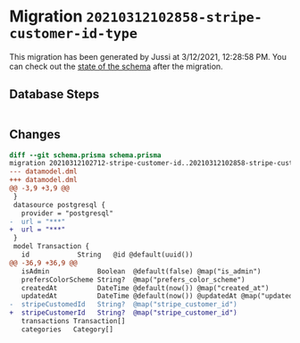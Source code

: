 # Migration `20210312102858-stripe-customer-id-type`

This migration has been generated by Jussi at 3/12/2021, 12:28:58 PM.
You can check out the [state of the schema](./schema.prisma) after the migration.

## Database Steps

```sql

```

## Changes

```diff
diff --git schema.prisma schema.prisma
migration 20210312102712-stripe-customer-id..20210312102858-stripe-customer-id-type
--- datamodel.dml
+++ datamodel.dml
@@ -3,9 +3,9 @@
 }
 datasource postgresql {
   provider = "postgresql"
-  url = "***"
+  url = "***"
 }
 model Transaction {
   id            String   @id @default(uuid())
@@ -36,9 +36,9 @@
   isAdmin            Boolean  @default(false) @map("is_admin")
   prefersColorScheme String?  @map("prefers_color_scheme")
   createdAt          DateTime @default(now()) @map("created_at")
   updatedAt          DateTime @default(now()) @updatedAt @map("updated_at")
-  stripeCustomedId   String?  @map("stripe_customer_id")
+  stripeCustomerId   String?  @map("stripe_customer_id")
   transactions Transaction[]
   categories   Category[]
```


